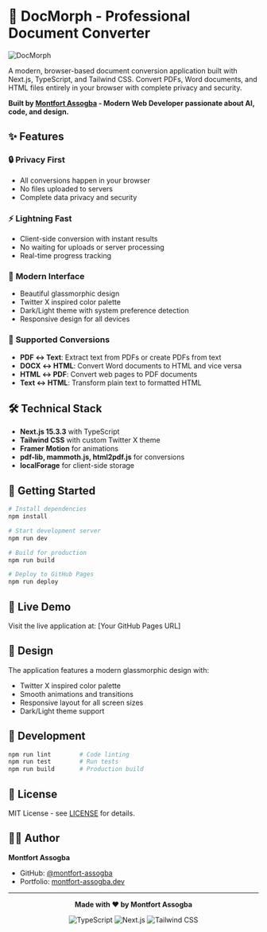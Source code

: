 # 🚀 DocMorph - Professional Document Converter

![DocMorph](https://img.shields.io/badge/DocMorph-Document%20Converter-1da1f2?style=for-the-badge&logo=react&logoColor=white)

A modern, browser-based document conversion application built with Next.js, TypeScript, and Tailwind CSS. Convert PDFs, Word documents, and HTML files entirely in your browser with complete privacy and security.

**Built by [Montfort Assogba](https://github.com/montfort-assogba) - Modern Web Developer passionate about AI, code, and design.**

## ✨ Features

### 🔒 **Privacy First**

- All conversions happen in your browser
- No files uploaded to servers
- Complete data privacy and security

### ⚡ **Lightning Fast**

- Client-side conversion with instant results
- No waiting for uploads or server processing
- Real-time progress tracking

### 🎨 **Modern Interface**

- Beautiful glassmorphic design
- Twitter X inspired color palette
- Dark/Light theme with system preference detection
- Responsive design for all devices

### 📄 **Supported Conversions**

- **PDF ↔ Text**: Extract text from PDFs or create PDFs from text
- **DOCX ↔ HTML**: Convert Word documents to HTML and vice versa
- **HTML ↔ PDF**: Convert web pages to PDF documents
- **Text ↔ HTML**: Transform plain text to formatted HTML

## 🛠️ Technical Stack

- **Next.js 15.3.3** with TypeScript
- **Tailwind CSS** with custom Twitter X theme
- **Framer Motion** for animations
- **pdf-lib, mammoth.js, html2pdf.js** for conversions
- **localForage** for client-side storage

## 🚀 Getting Started

```bash
# Install dependencies
npm install

# Start development server
npm run dev

# Build for production
npm run build

# Deploy to GitHub Pages
npm run deploy
```

## 📱 Live Demo

Visit the live application at: [Your GitHub Pages URL]

## 🎨 Design

The application features a modern glassmorphic design with:

- Twitter X inspired color palette
- Smooth animations and transitions
- Responsive layout for all screen sizes
- Dark/Light theme support

## 🔧 Development

```bash
npm run lint        # Code linting
npm run test        # Run tests
npm run build       # Production build
```

## 📝 License

MIT License - see [LICENSE](LICENSE) for details.

## 👨‍💻 Author

**Montfort Assogba**

- GitHub: [@montfort-assogba](https://github.com/montfort-assogba)
- Portfolio: [montfort-assogba.dev](https://montfort-assogba.dev)

---

<div align="center">

**Made with ❤️ by Montfort Assogba**

![TypeScript](https://img.shields.io/badge/TypeScript-007ACC?style=flat&logo=typescript&logoColor=white)
![Next.js](https://img.shields.io/badge/Next.js-000000?style=flat&logo=next.js&logoColor=white)
![Tailwind CSS](https://img.shields.io/badge/Tailwind_CSS-38B2AC?style=flat&logo=tailwind-css&logoColor=white)

</div>
